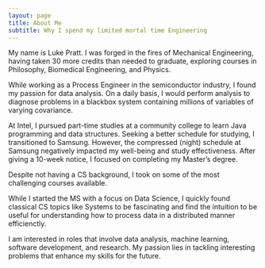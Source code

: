 ```yaml
---
layout: page
title: About Me
subtitle: Why I spend my limited mortal time Engineering 
---
```


My name is Luke Pratt. I was forged in the fires of Mechanical Engineering, having taken 30 more credits than needed to graduate, exploring courses in Philosophy, Biomedical Engineering, and Physics.

While working as a Process Engineer in the semiconductor industry, I found my passion for data analysis. On a daily basis, I would perform analysis to diagnose problems in a blackbox system containing millions of variables of varying covariance. 

At Intel, I pursued part-time studies at a community college to learn Java programming and data structures. Seeking a better schedule for studying, I transitioned to Samsung. However, the compressed (night) schedule at Samsung negatively impacted my well-being and study effectiveness. After giving a 10-week notice, I focused on completing my Master’s degree.

Despite not having a CS background, I took on some of the most challenging courses available. 

While I started the MS with a focus on Data Science, I quickly found classical CS topics like Systems to be fascinating and find the intuition to be useful for understanding how to process data in a distributed manner efficienctly.

I am interested in roles that involve data analysis, machine learning, software development, and research. My passion lies in tackling interesting problems that enhance my skills for the future.



